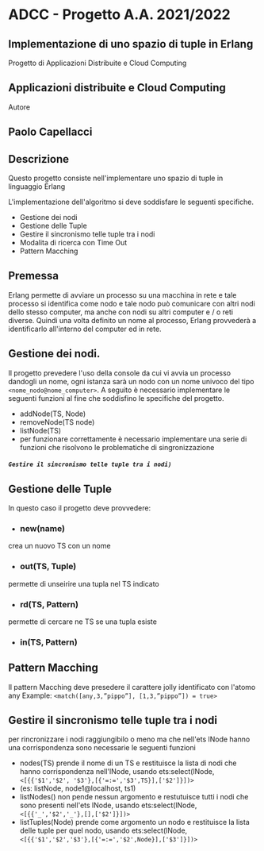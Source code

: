 # ADCC - Progetto A.A. 2021/2022 
## Implementazione di uno spazio di tuple in Erlang

Progetto di Applicazioni Distribuite e Cloud Computing 

## Applicazioni distribuite e Cloud Computing

Autore 
## Paolo Capellacci


## Descrizione
Questo progetto consiste nell'implementare uno spazio di tuple in linguaggio Erlang

L'implementazione dell'algoritmo si deve soddisfare le seguenti specifiche.
- Gestione dei nodi
- Gestione delle Tuple
- Gestire il sincronismo telle tuple tra i nodi
- Modalita di ricerca con Time Out
- Pattern Macching

## Premessa
Erlang permette di avviare un processo su una macchina in rete e tale processo si identifica come nodo e tale nodo può comunicare con altri nodi dello stesso computer, ma anche con nodi su altri computer e / o reti diverse. Quindi una volta definito un nome al processo, Erlang provvederà a identificarlo all'interno del computer ed in rete.  

## Gestione dei nodi.
Il progetto prevedere l'uso della console da cui vi avvia un processo dandogli un nome, ogni istanza sarà un nodo con un nome univoco del tipo `<nome_nodo@nome_computer>`.
A seguito è necessario implementare le seguenti funzioni al fine che soddisfino le specifiche del progetto.
- addNode(TS, Node)
- removeNode(TS node)
- listNode(TS)
- per funzionare correttamente è necessario implementare una serie di funzioni che risolvono le problematiche di singronizzazione 
##### `Gestire il sincronismo telle tuple tra i nodi)`

## Gestione delle Tuple
In questo caso il progetto deve provvedere:
- ### new(name)

crea un nuovo TS con un nome 
- ### out(TS, Tuple)

permette di unseirire una tupla nel TS indicato
- ### rd(TS, Pattern)

permette di cercare ne TS se una tupla esiste
- ### in(TS, Pattern)

## Pattern Macching
Il pattern Macching deve presedere il carattere jolly identificato con l'atomo any
Example: `<match([any,3,”pippo”], [1,3,”pippo”]) = true>`

## Gestire il sincronismo telle tuple tra i nodi
per rincronizzare i nodi raggiungibilo o meno ma che nell'ets lNode hanno una corrispondenza sono necessarie le seguenti funzioni
- nodes(TS) prende il nome di un TS e restituisce la lista di nodi che hanno corrispondenza nell'lNode, usando ets:select(lNode, `<[{{'$1','$2', '$3'},[{'=:=','$3',TS}],['$2']}])>` 
- (es: listNode, node1@localhost, ts1)
- listNodes() non pende nessun argomento e restutuisce tutti i nodi che sono presenti nell'ets lNode, usando ets:select(lNode,`<[{{'_','$2','_'},[],['$2']}])>`
- listTuples(Node) prende come argomento un nodo e restituisce la lista delle tuple per quel nodo, usando ets:select(lNode, `<[{{'$1','$2','$3'},[{'=:=','$2',Node}],['$3']}])>`

